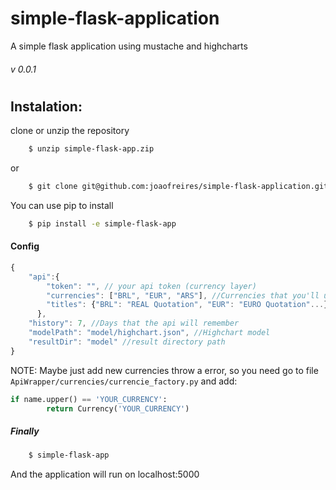 # simple-flask-application
A simple flask application using mustache and highcharts
###### v 0.0.1
#
## Instalation:
clone or unzip the repository 
```sh
    $ unzip simple-flask-app.zip
``` 
or
```sh
    $ git clone git@github.com:joaofreires/simple-flask-application.git
```

You can use pip to install
```sh
    $ pip install -e simple-flask-app
```

#### Config
```js
{
    "api":{
        "token": "", // your api token (currency layer)
        "currencies": ["BRL", "EUR", "ARS"], //Currencies that you'll use
        "titles": {"BRL": "REAL Quotation", "EUR": "EURO Quotation"...} //Title for some currencies
      },
    "history": 7, //Days that the api will remember
    "modelPath": "model/highchart.json", //Highchart model
    "resultDir": "model" //result directory path
}
```
NOTE: Maybe just add new currencies throw a error, so you need go to file `ApiWrapper/currencies/currencie_factory.py` and add:
```py
if name.upper() == 'YOUR_CURRENCY':
        return Currency('YOUR_CURRENCY')
```

##### Finally
```sh 
    $ simple-flask-app
```

And the application will run on localhost:5000
